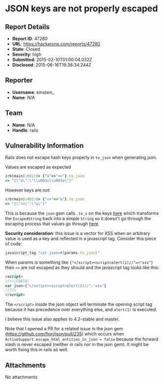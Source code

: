 # JSON keys are not properly escaped

## Report Details
- **Report ID**: 47280
- **URL**: https://hackerone.com/reports/47280
- **State**: Closed
- **Severity**: high
- **Submitted**: 2015-02-10T01:00:04.032Z
- **Disclosed**: 2015-06-16T19:38:34.244Z

## Reporter
- **Username**: einstein_
- **Name**: N/A

## Team
- **Name**: N/A
- **Handle**: rails

## Vulnerability Information
Rails does not escape hash keys properly in `to_json` when generating json.

Values are escaped as expected
```ruby
irb(main):001:0> {"a"=>"<>"}.to_json
=> "{\"a\":\"\\u003c\\u003e\"}"
```

However keys are not:
```ruby
irb(main):002:0> {"<>"=>"a"}.to_json
=> "{\"<>\":\"a\"}"
```

This is because the `json` gem calls `.to_s` on the keys [here](https://github.com/flori/json/blob/259dee6c9bdda08ed0c1fc2e69bfbb2d377faba0/ext/json/ext/generator/generator.c#L738) which transforms the `EscapedString` back into a simple `String` so it doesn't go through the escaping process that values go through [here](https://github.com/EiNSTeiN-/rails/blob/3820788e4c2825dd77c779ba5b3bc29689e04e1d/activesupport/lib/active_support/json/encoding.rb#L54-L60).

**Security consideration**: this issue is a vector for XSS when an arbitrary value is used as a key and reflected in a javascript tag. Consider this piece of code:
```ruby
javascript_tag "var json=#{params.to_json}"
```
When params is something like `{"</script><script>alert(1)//"=>"xss"}` then `<>` are not escaped as they should and the javascript tag looks like this:
```html
<script>
//<![CDATA[
var json={"</script><script>alert(1)//":"xss"}
//]]>
</script>
```
The `</script>` inside the json object will terminate the opening script tag because it has precedence over everything else, and `alert(1)` is executed.

I believe this issue also applies to 4.2-stable and master.

Note that I opened a PR for a related issue in the json gem (https://github.com/flori/json/pull/235) which occurs when `ActiveSupport.escape_html_entities_in_json = false` because the forward slash is never escaped (neither in rails nor in the json gem). It might be worth fixing this in rails as well.

## Attachments
No attachments
